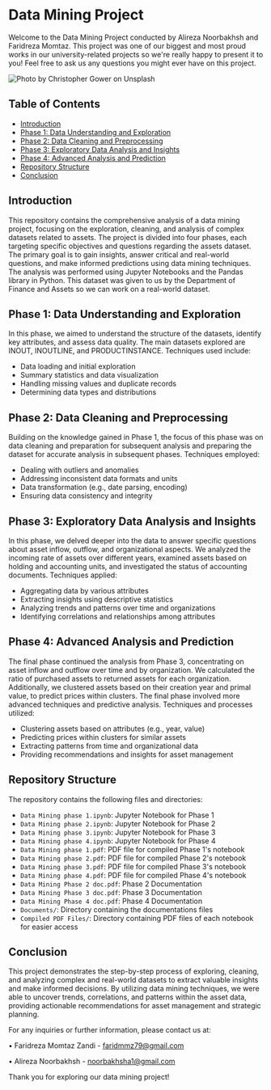 # Data Mining Project
Welcome to the Data Mining Project conducted by Alireza Noorbakhsh and Faridreza Momtaz. This project was one of our biggest and most proud works in our university-related projects so we're really happy to present it to you! Feel free to ask us any questions you might ever have on this project.

![Photo by <a href="https://unsplash.com/@cgower?utm_source=unsplash&utm_medium=referral&utm_content=creditCopyText">Christopher Gower</a> on <a href="https://unsplash.com/photos/m_HRfLhgABo?utm_source=unsplash&utm_medium=referral&utm_content=creditCopyText">Unsplash</a>
  ](https://github.com/faridmmz/Data-Mining-Project/blob/main/README_image.jpg "Photo by Christopher Gower on Unsplash")

## Table of Contents

- [Introduction](#introduction)
- [Phase 1: Data Understanding and Exploration](#phase-1-Data-Understanding-and-Exploration)
- [Phase 2: Data Cleaning and Preprocessing](#Phase-2-Data-Cleaning-and-Preprocessing)
- [Phase 3: Exploratory Data Analysis and Insights](#Phase-3-Exploratory-Data-Analysis-and-Insights)
- [Phase 4: Advanced Analysis and Prediction](#Phase-4-Advanced-Analysis-and-Prediction)
- [Repository Structure](#Repository-Structure)
- [Conclusion](#Conclusion)


## Introduction
This repository contains the comprehensive analysis of a data mining project, focusing on the exploration, cleaning, and analysis of complex datasets related to assets. The project is divided into four phases, each targeting specific objectives and questions regarding the assets dataset. The primary goal is to gain insights, answer critical and real-world questions, and make informed predictions using data mining techniques. The analysis was performed using Jupyter Notebooks and the Pandas library in Python.
This dataset was given to us by the Department of Finance and Assets so we can work on a real-world dataset.

## Phase 1: Data Understanding and Exploration
In this phase, we aimed to understand the structure of the datasets, identify key attributes, and assess data quality. The main datasets explored are INOUT, INOUTLINE, and PRODUCTINSTANCE. Techniques used include:
- Data loading and initial exploration
- Summary statistics and data visualization
- Handling missing values and duplicate records
- Determining data types and distributions

## Phase 2: Data Cleaning and Preprocessing

Building on the knowledge gained in Phase 1, the focus of this phase was on data cleaning and preparation for subsequent analysis and preparing the dataset for accurate analysis in subsequent phases. Techniques employed:
- Dealing with outliers and anomalies
- Addressing inconsistent data formats and units
- Data transformation (e.g., date parsing, encoding)
- Ensuring data consistency and integrity

## Phase 3: Exploratory Data Analysis and Insights
In this phase, we delved deeper into the data to answer specific questions about asset inflow, outflow, and organizational aspects. We analyzed the incoming rate of assets over different years, examined assets based on holding and accounting units, and investigated the status of accounting documents. Techniques applied:
- Aggregating data by various attributes
- Extracting insights using descriptive statistics
- Analyzing trends and patterns over time and organizations
- Identifying correlations and relationships among attributes

## Phase 4: Advanced Analysis and Prediction
The final phase continued the analysis from Phase 3, concentrating on asset inflow and outflow over time and by organization. We calculated the ratio of purchased assets to returned assets for each organization. Additionally, we clustered assets based on their creation year and primal value, to predict prices within clusters. 
The final phase involved more advanced techniques and predictive analysis. Techniques and processes utilized:
- Clustering assets based on attributes (e.g., year, value)
- Predicting prices within clusters for similar assets
- Extracting patterns from time and organizational data
- Providing recommendations and insights for asset management

## Repository Structure
The repository contains the following files and directories:
- `Data Mining phase 1.ipynb`: Jupyter Notebook for Phase 1
- `Data Mining phase 2.ipynb`: Jupyter Notebook for Phase 2
- `Data Mining phase 3.ipynb`: Jupyter Notebook for Phase 3
- `Data Mining phase 4.ipynb`: Jupyter Notebook for Phase 4
- `Data Mining phase 1.pdf`: PDF file for compiled Phase 1's notebook
- `Data Mining phase 2.pdf`: PDF file for compiled Phase 2's notebook
- `Data Mining phase 3.pdf`: PDF file for compiled Phase 3's notebook
- `Data Mining phase 4.pdf`: PDF file for compiled Phase 4's notebook
- `Data Mining Phase 2 doc.pdf`: Phase 2 Documentation
- `Data Mining Phase 3 doc.pdf`: Phase 3 Documentation
- `Data Mining Phase 4 doc.pdf`: Phase 4 Documentation
- `Documents/`: Directory containing the documentations files
- `Compiled PDF Files/`: Directory containing PDF files of each notebook for easier access

## Conclusion
This project demonstrates the step-by-step process of exploring, cleaning, and analyzing complex and real-world datasets to extract valuable insights and make informed decisions. By utilizing data mining techniques, we were able to uncover trends, correlations, and patterns within the asset data, providing actionable recommendations for asset management and strategic planning.

For any inquiries or further information, please contact us at:

•   Faridreza Momtaz Zandi - faridmmz79@gmail.com

•   Alireza Noorbakhsh - noorbakhsha1@gmail.com

Thank you for exploring our data mining project!


